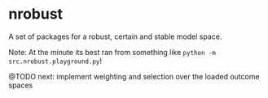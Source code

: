 # nrobust

A set of packages for a robust, certain and stable model space.

Note: At the minute its best ran from something like `python -m src.nrobust.playground.py`!

@TODO next: implement weighting and selection over the loaded outcome spaces